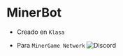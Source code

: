 # MinerBot

- Creado en `Klasa`

- Para `MinerGame Network` ![Discord](https://img.shields.io/discord/643543733710880813)
